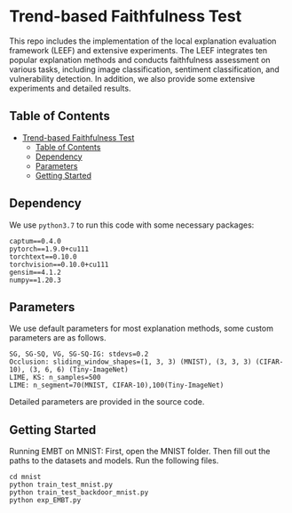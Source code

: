 
# Trend-based Faithfulness Test

This repo includes the implementation of the local explanation evaluation framework (LEEF) and extensive experiments. The LEEF integrates ten popular explanation methods and conducts faithfulness assessment on various tasks, including image classification, sentiment classification, and vulnerability detection. In addition, we also provide some extensive experiments and detailed results.

## Table of Contents

- [Trend-based Faithfulness Test](#trend-based-faithfulness-test)
  - [Table of Contents](#table-of-contents)
  - [Dependency](#dependency)
  - [Parameters](#parameters)
  - [Getting Started](#getting-started)

## Dependency

We use `python3.7` to run this code with some necessary packages:

```text
captum==0.4.0
pytorch==1.9.0+cu111
torchtext==0.10.0
torchvision==0.10.0+cu111
gensim==4.1.2
numpy==1.20.3
```

## Parameters
We use default parameters for most explanation methods, some custom parameters are as follows. 

```text
SG, SG-SQ, VG, SG-SQ-IG: stdevs=0.2
Occlusion: sliding_window_shapes=(1, 3, 3) (MNIST), (3, 3, 3) (CIFAR-10), (3, 6, 6) (Tiny-ImageNet)
LIME, KS: n_samples=500
LIME: n_segment=70(MNIST, CIFAR-10),100(Tiny-ImageNet)
```
Detailed parameters are provided in the source code.

## Getting Started

Running EMBT on MNIST: First, open the MNIST folder. Then fill out the paths to the datasets and models. Run the following files.

```text
cd mnist
python train_test_mnist.py
python train_test_backdoor_mnist.py
python exp_EMBT.py
```